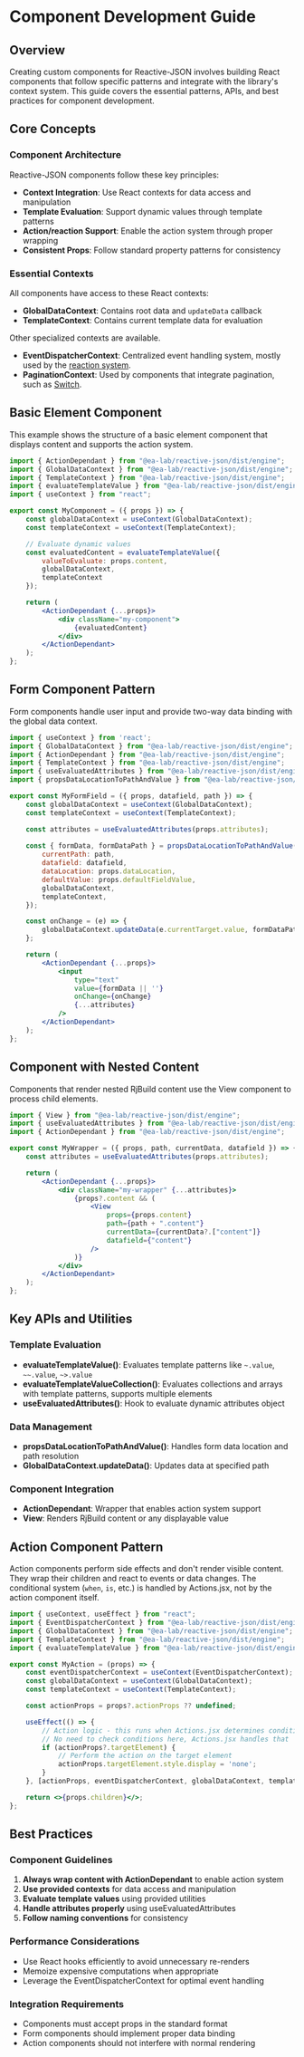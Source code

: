 # Component Development Guide

## Overview

Creating custom components for Reactive-JSON involves building React components that follow specific patterns and integrate with the library's context system. This guide covers the essential patterns, APIs, and best practices for component development.

## Core Concepts

### Component Architecture
Reactive-JSON components follow these key principles:
- **Context Integration**: Use React contexts for data access and manipulation
- **Template Evaluation**: Support dynamic values through template patterns
- **Action/reaction Support**: Enable the action system through proper wrapping
- **Consistent Props**: Follow standard property patterns for consistency

### Essential Contexts
All components have access to these React contexts:
- **GlobalDataContext**: Contains root data and `updateData` callback
- **TemplateContext**: Contains current template data for evaluation

Other specialized contexts are available.
- **EventDispatcherContext**: Centralized event handling system, mostly used by the [reaction system](/docs/core/reaction/index).
- **PaginationContext**: Used by components that integrate pagination, such as [Switch](/docs/core/element/special/Switch).

## Basic Element Component

This example shows the structure of a basic element component that displays content and supports the action system.

```jsx
import { ActionDependant } from "@ea-lab/reactive-json/dist/engine";
import { GlobalDataContext } from "@ea-lab/reactive-json/dist/engine";
import { TemplateContext } from "@ea-lab/reactive-json/dist/engine";
import { evaluateTemplateValue } from "@ea-lab/reactive-json/dist/engine";
import { useContext } from "react";

export const MyComponent = ({ props }) => {
    const globalDataContext = useContext(GlobalDataContext);
    const templateContext = useContext(TemplateContext);

    // Evaluate dynamic values
    const evaluatedContent = evaluateTemplateValue({
        valueToEvaluate: props.content,
        globalDataContext,
        templateContext
    });

    return (
        <ActionDependant {...props}>
            <div className="my-component">
                {evaluatedContent}
            </div>
        </ActionDependant>
    );
};
```

## Form Component Pattern

Form components handle user input and provide two-way data binding with the global data context.

```jsx
import { useContext } from 'react';
import { GlobalDataContext } from "@ea-lab/reactive-json/dist/engine";
import { ActionDependant } from "@ea-lab/reactive-json/dist/engine";
import { TemplateContext } from "@ea-lab/reactive-json/dist/engine";
import { useEvaluatedAttributes } from "@ea-lab/reactive-json/dist/engine";
import { propsDataLocationToPathAndValue } from "@ea-lab/reactive-json/dist/engine";

export const MyFormField = ({ props, datafield, path }) => {
    const globalDataContext = useContext(GlobalDataContext);
    const templateContext = useContext(TemplateContext);

    const attributes = useEvaluatedAttributes(props.attributes);
    
    const { formData, formDataPath } = propsDataLocationToPathAndValue({
        currentPath: path,
        datafield: datafield,
        dataLocation: props.dataLocation,
        defaultValue: props.defaultFieldValue,
        globalDataContext,
        templateContext,
    });

    const onChange = (e) => {
        globalDataContext.updateData(e.currentTarget.value, formDataPath);
    };

    return (
        <ActionDependant {...props}>
            <input
                type="text"
                value={formData || ''}
                onChange={onChange}
                {...attributes}
            />
        </ActionDependant>
    );
};
```

## Component with Nested Content

Components that render nested RjBuild content use the View component to process child elements.

```jsx
import { View } from "@ea-lab/reactive-json/dist/engine";
import { useEvaluatedAttributes } from "@ea-lab/reactive-json/dist/engine";
import { ActionDependant } from "@ea-lab/reactive-json/dist/engine";

export const MyWrapper = ({ props, path, currentData, datafield }) => {
    const attributes = useEvaluatedAttributes(props.attributes);

    return (
        <ActionDependant {...props}>
            <div className="my-wrapper" {...attributes}>
                {props?.content && (
                    <View
                        props={props.content}
                        path={path + ".content"}
                        currentData={currentData?.["content"]}
                        datafield={"content"}
                    />
                )}
            </div>
        </ActionDependant>
    );
};
```

## Key APIs and Utilities

### Template Evaluation
- **evaluateTemplateValue()**: Evaluates template patterns like `~.value`, `~~.value`, `~>.value`
- **evaluateTemplateValueCollection()**: Evaluates collections and arrays with template patterns, supports multiple elements
- **useEvaluatedAttributes()**: Hook to evaluate dynamic attributes object

### Data Management
- **propsDataLocationToPathAndValue()**: Handles form data location and path resolution
- **GlobalDataContext.updateData()**: Updates data at specified path

### Component Integration
- **ActionDependant**: Wrapper that enables action system support
- **View**: Renders RjBuild content or any displayable value

## Action Component Pattern

Action components perform side effects and don't render visible content. They wrap their children and react to events or data changes. The conditional system (`when`, `is`, etc.) is handled by Actions.jsx, not by the action component itself.

```jsx
import { useContext, useEffect } from "react";
import { EventDispatcherContext } from "@ea-lab/reactive-json/dist/engine";
import { GlobalDataContext } from "@ea-lab/reactive-json/dist/engine";
import { TemplateContext } from "@ea-lab/reactive-json/dist/engine";
import { evaluateTemplateValue } from "@ea-lab/reactive-json/dist/engine";

export const MyAction = (props) => {
    const eventDispatcherContext = useContext(EventDispatcherContext);
    const globalDataContext = useContext(GlobalDataContext);
    const templateContext = useContext(TemplateContext);

    const actionProps = props?.actionProps ?? undefined;

    useEffect(() => {
        // Action logic - this runs when Actions.jsx determines conditions are met
        // No need to check conditions here, Actions.jsx handles that
        if (actionProps?.targetElement) {
            // Perform the action on the target element
            actionProps.targetElement.style.display = 'none';
        }
    }, [actionProps, eventDispatcherContext, globalDataContext, templateContext]);

    return <>{props.children}</>;
};
```

## Best Practices

### Component Guidelines
1. **Always wrap content with ActionDependant** to enable action system
2. **Use provided contexts** for data access and manipulation
3. **Evaluate template values** using provided utilities
4. **Handle attributes properly** using useEvaluatedAttributes
5. **Follow naming conventions** for consistency

### Performance Considerations
- Use React hooks efficiently to avoid unnecessary re-renders
- Memoize expensive computations when appropriate
- Leverage the EventDispatcherContext for optimal event handling

### Integration Requirements
- Components must accept props in the standard format
- Form components should implement proper data binding
- Action components should not interfere with normal rendering 